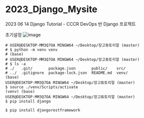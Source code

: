 # 2023_Django_Mysite
2023 06 14 Django Tutorial - CCCR DevOps 반 Django 프로젝트

초기설정
![image](https://github.com/dltjdbs38/2023_Django_Mysite/assets/74050826/6f8e98db-1234-4eeb-8a40-eae38015648a)
```
# USER@DESKTOP-MM3Q7OA MINGW64 ~/Desktop/장고튜토리얼 (master)
# $ python -m venv venv
# (base)
# USER@DESKTOP-MM3Q7OA MINGW64 ~/Desktop/장고튜토리얼 (master)
# $ ls -a
# ./   .git/       package.json       public/    src/
# ../  .gitignore  package-lock.json  README.md  venv/
(base)
USER@DESKTOP-MM3Q7OA MINGW64 ~/Desktop/장고튜토리얼 (master)
$ source ./venv/Scripts/activate
(venv) (base)
USER@DESKTOP-MM3Q7OA MINGW64 ~/Desktop/장고튜토리얼 (master)
$ pip install django

$ pip install djangorestframework
```

